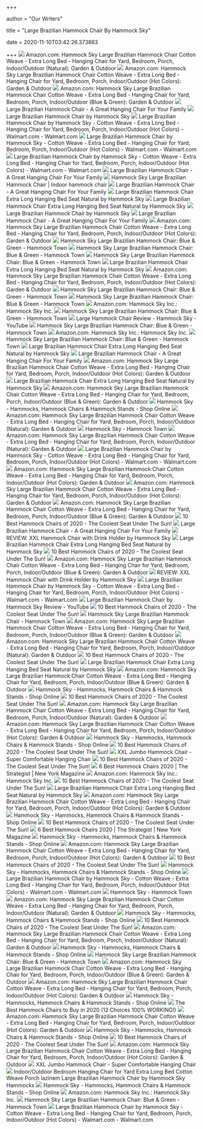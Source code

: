 +++
        
author = "Our Writers"
        
title = "Large Brazilian Hammock Chair By Hammock Sky"
        
date = 2020-11-10T03:42:26.373883
        
+++
[ ![](https://images-na.ssl-images-amazon.com/images/I/71LB7KA7YEL._AC_SX450_.jpg)](https://images-na.ssl-images-amazon.com/images/I/71LB7KA7YEL._AC_SX450_.jpg) Amazon.com: Hammock Sky Large Brazilian Hammock Chair Cotton Weave - Extra  Long Bed - Hanging Chair for Yard, Bedroom, Porch, Indoor/Outdoor  (Natural): Garden & Outdoor
[ ![](https://images-na.ssl-images-amazon.com/images/I/719jdovrBqL._AC_SX450_.jpg)](https://images-na.ssl-images-amazon.com/images/I/719jdovrBqL._AC_SX450_.jpg) Amazon.com: Hammock Sky Large Brazilian Hammock Chair Cotton Weave - Extra  Long Bed - Hanging Chair for Yard, Bedroom, Porch, Indoor/Outdoor (Hot  Colors): Garden & Outdoor
[ ![](https://images-na.ssl-images-amazon.com/images/I/71oEV7agUdL._AC_SX450_.jpg)](https://images-na.ssl-images-amazon.com/images/I/71oEV7agUdL._AC_SX450_.jpg) Amazon.com: Hammock Sky Large Brazilian Hammock Chair Cotton Weave - Extra  Long Bed - Hanging Chair for Yard, Bedroom, Porch, Indoor/Outdoor (Blue &  Green): Garden & Outdoor
[ ![](https://cdn.shopify.com/s/files/1/0971/7142/products/1_bf717177-46b1-4aa6-bf1b-303409ace2bf.jpg?v=1598509081)](https://cdn.shopify.com/s/files/1/0971/7142/products/1_bf717177-46b1-4aa6-bf1b-303409ace2bf.jpg?v=1598509081) Large Brazilian Hammock Chair - A Great Hanging Chair For Your Family
[ ![](https://beachfrontdecor.com/wp-content/uploads/2016/07/Large-Brazilian-Hammock-Chair-by-Hammock-Sky-Quality-Cotton-Weave-for-Superior-Comfort-Durability-Extra-Long-Bed-Hanging-Chair-for-Yard-Bedroom-Porch-Indoor-Outdoor-0.jpg)](https://beachfrontdecor.com/wp-content/uploads/2016/07/Large-Brazilian-Hammock-Chair-by-Hammock-Sky-Quality-Cotton-Weave-for-Superior-Comfort-Durability-Extra-Long-Bed-Hanging-Chair-for-Yard-Bedroom-Porch-Indoor-Outdoor-0.jpg) Large Brazilian Hammock Chair by Hammock Sky
[ ![](https://i5.walmartimages.com/asr/b215a3f8-706c-491a-8bba-a0417fb6b2e6_1.93b2fd7759f43f8f14d911b95343e06c.jpeg)](https://i5.walmartimages.com/asr/b215a3f8-706c-491a-8bba-a0417fb6b2e6_1.93b2fd7759f43f8f14d911b95343e06c.jpeg) Large Brazilian Hammock Chair by Hammock Sky - Cotton Weave - Extra Long  Bed - Hanging Chair for Yard, Bedroom, Porch, Indoor/Outdoor (Hot Colors) -  Walmart.com - Walmart.com
[ ![](https://i5.walmartimages.com/asr/67b271bc-763a-40ce-b5a9-22a046d2416c_1.91ed7c9bc7f6921a98ec3cd671b996db.jpeg)](https://i5.walmartimages.com/asr/67b271bc-763a-40ce-b5a9-22a046d2416c_1.91ed7c9bc7f6921a98ec3cd671b996db.jpeg) Large Brazilian Hammock Chair by Hammock Sky - Cotton Weave - Extra Long  Bed - Hanging Chair for Yard, Bedroom, Porch, Indoor/Outdoor (Hot Colors) -  Walmart.com - Walmart.com
[ ![](https://i5.walmartimages.com/asr/f8e143f9-83e0-4f5f-a337-6fabf53904d9_1.3eec174a6243ef965f779fd338f998f2.jpeg)](https://i5.walmartimages.com/asr/f8e143f9-83e0-4f5f-a337-6fabf53904d9_1.3eec174a6243ef965f779fd338f998f2.jpeg) Large Brazilian Hammock Chair by Hammock Sky - Cotton Weave - Extra Long  Bed - Hanging Chair for Yard, Bedroom, Porch, Indoor/Outdoor (Hot Colors) -  Walmart.com - Walmart.com
[ ![](https://cdn.shopify.com/s/files/1/0971/7142/products/3_9c247253-0412-4aa3-b867-1b5436995788.jpg?v=1598509093)](https://cdn.shopify.com/s/files/1/0971/7142/products/3_9c247253-0412-4aa3-b867-1b5436995788.jpg?v=1598509093) Large Brazilian Hammock Chair - A Great Hanging Chair For Your Family
[ ![](https://i.pinimg.com/474x/b8/a8/b4/b8a8b41cdd6cce750a384c9addbff678.jpg)](https://i.pinimg.com/474x/b8/a8/b4/b8a8b41cdd6cce750a384c9addbff678.jpg) Hammock Sky Large Brazilian Hammock Chair | Indoor hammock chair
[ ![](https://cdn.shopify.com/s/files/1/0971/7142/products/3_1d33cabe-d9b8-4943-ac32-b63fdb846eee.jpg?v=1598509091)](https://cdn.shopify.com/s/files/1/0971/7142/products/3_1d33cabe-d9b8-4943-ac32-b63fdb846eee.jpg?v=1598509091) Large Brazilian Hammock Chair - A Great Hanging Chair For Your Family
[ ![](https://c.shld.net/rpx/i/s/pi/mp/10249848/prod_23707408534?src=https%3A%2F%2Fi.ebayimg.com%2Fimages%2Fg%2FO-MAAOSw55peIB29%2Fs-l1600.jpg&d=682be352001150c8d1248f9067bf3ebe1c98fa6d&hei=333&wid=333&op_sharpen=1)](https://c.shld.net/rpx/i/s/pi/mp/10249848/prod_23707408534?src=https%3A%2F%2Fi.ebayimg.com%2Fimages%2Fg%2FO-MAAOSw55peIB29%2Fs-l1600.jpg&d=682be352001150c8d1248f9067bf3ebe1c98fa6d&hei=333&wid=333&op_sharpen=1) Large Brazilian Hammock Chair Extra Long Hanging Bed Seat Natural by Hammock  Sky
[ ![](https://c.shld.net/rpx/i/s/pi/mp/10249848/prod_23707408334?src=https%3A%2F%2Fi.ebayimg.com%2Fimages%2Fg%2F1IgAAOSwZi5eIB2-%2Fs-l1600.jpg&d=48389fb4a3531e76078e4231cd857e684af97ca5&hei=333&wid=333&op_sharpen=1)](https://c.shld.net/rpx/i/s/pi/mp/10249848/prod_23707408334?src=https%3A%2F%2Fi.ebayimg.com%2Fimages%2Fg%2F1IgAAOSwZi5eIB2-%2Fs-l1600.jpg&d=48389fb4a3531e76078e4231cd857e684af97ca5&hei=333&wid=333&op_sharpen=1) Large Brazilian Hammock Chair Extra Long Hanging Bed Seat Natural by Hammock  Sky
[ ![](https://beachfrontdecor.com/wp-content/uploads/2016/07/Large-Brazilian-Hammock-Chair-by-Hammock-Sky-Quality-Cotton-Weave-for-Superior-Comfort-Durability-Extra-Long-Bed-Hanging-Chair-for-Yard-Bedroom-Porch-Indoor-Outdoor-0-7.jpg)](https://beachfrontdecor.com/wp-content/uploads/2016/07/Large-Brazilian-Hammock-Chair-by-Hammock-Sky-Quality-Cotton-Weave-for-Superior-Comfort-Durability-Extra-Long-Bed-Hanging-Chair-for-Yard-Bedroom-Porch-Indoor-Outdoor-0-7.jpg) Large Brazilian Hammock Chair by Hammock Sky
[ ![](https://cdn.shopify.com/s/files/1/0971/7142/products/4_303fb9f8-f9cb-46ee-8440-ac51b13d1a04.jpg?v=1598509082)](https://cdn.shopify.com/s/files/1/0971/7142/products/4_303fb9f8-f9cb-46ee-8440-ac51b13d1a04.jpg?v=1598509082) Large Brazilian Hammock Chair - A Great Hanging Chair For Your Family
[ ![](https://m.media-amazon.com/images/S/aplus-media/sc/83f1ebc6-080b-4b54-bb5f-7d88ee5893a2.__CR0,0,1940,1200_PT0_SX970_V1___.jpg)](https://m.media-amazon.com/images/S/aplus-media/sc/83f1ebc6-080b-4b54-bb5f-7d88ee5893a2.__CR0,0,1940,1200_PT0_SX970_V1___.jpg) Amazon.com: Hammock Sky Large Brazilian Hammock Chair Cotton Weave - Extra  Long Bed - Hanging Chair for Yard, Bedroom, Porch, Indoor/Outdoor (Hot  Colors): Garden & Outdoor
[ ![](https://cdn.shopify.com/s/files/1/0657/1879/products/61vwV6pSRiL_400x.jpg?v=1561213806)](https://cdn.shopify.com/s/files/1/0657/1879/products/61vwV6pSRiL_400x.jpg?v=1561213806) Hammock Sky Large Brazilian Hammock Chair: Blue & Green - Hammock Town
[ ![](https://cdn.shopify.com/s/files/1/0657/1879/products/51KGJs0IUPL_600x.jpg?v=1561213806)](https://cdn.shopify.com/s/files/1/0657/1879/products/51KGJs0IUPL_600x.jpg?v=1561213806) Hammock Sky Large Brazilian Hammock Chair: Blue & Green - Hammock Town
[ ![](https://cdn.shopify.com/s/files/1/0657/1879/products/51puTsPahZL_800x.jpg?v=1561213806)](https://cdn.shopify.com/s/files/1/0657/1879/products/51puTsPahZL_800x.jpg?v=1561213806) Hammock Sky Large Brazilian Hammock Chair: Blue & Green - Hammock Town
[ ![](https://c.shld.net/rpx/i/s/pi/mp/10249848/prod_23707409434?src=https%3A%2F%2Fi.ebayimg.com%2Fimages%2Fg%2FqrsAAOSw--9eIB2-%2Fs-l1600.jpg&d=85a5952ebca1d1208fcffd4b63e1d0e5744f925c&hei=333&wid=333&op_sharpen=1)](https://c.shld.net/rpx/i/s/pi/mp/10249848/prod_23707409434?src=https%3A%2F%2Fi.ebayimg.com%2Fimages%2Fg%2FqrsAAOSw--9eIB2-%2Fs-l1600.jpg&d=85a5952ebca1d1208fcffd4b63e1d0e5744f925c&hei=333&wid=333&op_sharpen=1) Large Brazilian Hammock Chair Extra Long Hanging Bed Seat Natural by Hammock  Sky
[ ![](https://m.media-amazon.com/images/S/aplus-media/sc/a5894588-5f2b-443c-8dd2-53fa3a82b1c5.__UX300_V1___.jpg)](https://m.media-amazon.com/images/S/aplus-media/sc/a5894588-5f2b-443c-8dd2-53fa3a82b1c5.__UX300_V1___.jpg) Amazon.com: Hammock Sky Large Brazilian Hammock Chair Cotton Weave - Extra  Long Bed - Hanging Chair for Yard, Bedroom, Porch, Indoor/Outdoor (Hot  Colors): Garden & Outdoor
[ ![](https://cdn.shopify.com/s/files/1/0657/1879/products/51-cBdqkZRL_400x.jpg?v=1561213806)](https://cdn.shopify.com/s/files/1/0657/1879/products/51-cBdqkZRL_400x.jpg?v=1561213806) Hammock Sky Large Brazilian Hammock Chair: Blue & Green - Hammock Town
[ ![](https://cdn.shopify.com/s/files/1/0657/1879/products/51tZ11rogUL_400x.jpg?v=1561213806)](https://cdn.shopify.com/s/files/1/0657/1879/products/51tZ11rogUL_400x.jpg?v=1561213806) Hammock Sky Large Brazilian Hammock Chair: Blue & Green - Hammock Town
[ ![](https://m.media-amazon.com/images/I/71m8YrXqbFL.jpg)](https://m.media-amazon.com/images/I/71m8YrXqbFL.jpg) Amazon.com: Hammock Sky Inc.: Hammock Sky Inc.
[ ![](https://cdn.shopify.com/s/files/1/0657/1879/products/51qitLrRSjL_400x.jpg?v=1561213806)](https://cdn.shopify.com/s/files/1/0657/1879/products/51qitLrRSjL_400x.jpg?v=1561213806) Hammock Sky Large Brazilian Hammock Chair: Blue & Green - Hammock Town
[ ![](https://i.ytimg.com/vi/riS_qJR-bJQ/maxresdefault.jpg)](https://i.ytimg.com/vi/riS_qJR-bJQ/maxresdefault.jpg) Large Hammock Chair Review - Hammock Sky - YouTube
[ ![](https://cdn.shopify.com/s/files/1/0657/1879/products/51iV-xxkhRL_400x.jpg?v=1561213806)](https://cdn.shopify.com/s/files/1/0657/1879/products/51iV-xxkhRL_400x.jpg?v=1561213806) Hammock Sky Large Brazilian Hammock Chair: Blue & Green - Hammock Town
[ ![](https://m.media-amazon.com/images/I/61zbBnMjAeL.jpg)](https://m.media-amazon.com/images/I/61zbBnMjAeL.jpg) Amazon.com: Hammock Sky Inc.: Hammock Sky Inc.
[ ![](https://cdn.shopify.com/s/files/1/0657/1879/products/31F4LmDQdkL_400x.jpg?v=1561213806)](https://cdn.shopify.com/s/files/1/0657/1879/products/31F4LmDQdkL_400x.jpg?v=1561213806) Hammock Sky Large Brazilian Hammock Chair: Blue & Green - Hammock Town
[ ![](https://c.shld.net/rpx/i/s/pi/mp/10249848/prod_23707408434?src=https%3A%2F%2Fi.ebayimg.com%2Fimages%2Fg%2FB-sAAOSwHEleIB2-%2Fs-l1600.jpg&d=24fee1ed7f275c7facbd9408e55f55b9bb6aa8d4&hei=333&wid=333&op_sharpen=1)](https://c.shld.net/rpx/i/s/pi/mp/10249848/prod_23707408434?src=https%3A%2F%2Fi.ebayimg.com%2Fimages%2Fg%2FB-sAAOSwHEleIB2-%2Fs-l1600.jpg&d=24fee1ed7f275c7facbd9408e55f55b9bb6aa8d4&hei=333&wid=333&op_sharpen=1) Large Brazilian Hammock Chair Extra Long Hanging Bed Seat Natural by Hammock  Sky
[ ![](https://cdn.shopify.com/s/files/1/0971/7142/products/2_83c312f0-0158-48d2-9db2-af0a3f1b559d.jpg?v=1598509083)](https://cdn.shopify.com/s/files/1/0971/7142/products/2_83c312f0-0158-48d2-9db2-af0a3f1b559d.jpg?v=1598509083) Large Brazilian Hammock Chair - A Great Hanging Chair For Your Family
[ ![](https://m.media-amazon.com/images/S/aplus-media/sc/e5a5eee5-afcb-4048-8045-2b039516ae69.__UX300_V1___.jpg)](https://m.media-amazon.com/images/S/aplus-media/sc/e5a5eee5-afcb-4048-8045-2b039516ae69.__UX300_V1___.jpg) Amazon.com: Hammock Sky Large Brazilian Hammock Chair Cotton Weave - Extra  Long Bed - Hanging Chair for Yard, Bedroom, Porch, Indoor/Outdoor (Hot  Colors): Garden & Outdoor
[ ![](https://c.shld.net/rpx/i/s/pi/mp/10249848/prod_23707408834?src=https%3A%2F%2Fi.ebayimg.com%2Fimages%2Fg%2FjogAAOSwv3teIB2-%2Fs-l1600.jpg&d=3e62883ee17faff1ec466663512bf8efc3708b75&hei=333&wid=333&op_sharpen=1)](https://c.shld.net/rpx/i/s/pi/mp/10249848/prod_23707408834?src=https%3A%2F%2Fi.ebayimg.com%2Fimages%2Fg%2FjogAAOSwv3teIB2-%2Fs-l1600.jpg&d=3e62883ee17faff1ec466663512bf8efc3708b75&hei=333&wid=333&op_sharpen=1) Large Brazilian Hammock Chair Extra Long Hanging Bed Seat Natural by Hammock  Sky
[ ![](https://m.media-amazon.com/images/S/aplus-media/sc/68063229-1e28-49c5-8cd8-c47de6a4cebd.__CR0,0,1940,1200_PT0_SX970_V1___.jpg)](https://m.media-amazon.com/images/S/aplus-media/sc/68063229-1e28-49c5-8cd8-c47de6a4cebd.__CR0,0,1940,1200_PT0_SX970_V1___.jpg) Amazon.com: Hammock Sky Large Brazilian Hammock Chair Cotton Weave - Extra  Long Bed - Hanging Chair for Yard, Bedroom, Porch, Indoor/Outdoor (Blue &  Green): Garden & Outdoor
[ ![](https://cdn.shopify.com/s/files/1/0971/7142/t/3/assets/feature2.jpg?v=11561501822311394769)](https://cdn.shopify.com/s/files/1/0971/7142/t/3/assets/feature2.jpg?v=11561501822311394769) Hammock Sky - Hammocks, Hammock Chairs & Hammock Stands - Shop Online
[ ![](https://m.media-amazon.com/images/S/aplus-media/sc/c83a9b29-7921-4318-b46f-45f2ced9784c.__CR0,0,1940,1200_PT0_SX970_V1___.jpg)](https://m.media-amazon.com/images/S/aplus-media/sc/c83a9b29-7921-4318-b46f-45f2ced9784c.__CR0,0,1940,1200_PT0_SX970_V1___.jpg) Amazon.com: Hammock Sky Large Brazilian Hammock Chair Cotton Weave - Extra  Long Bed - Hanging Chair for Yard, Bedroom, Porch, Indoor/Outdoor  (Natural): Garden & Outdoor
[ ![](https://cdn.shopify.com/s/files/1/0657/1879/products/41OwqL4F3eL_600x.jpg?v=1564387813)](https://cdn.shopify.com/s/files/1/0657/1879/products/41OwqL4F3eL_600x.jpg?v=1564387813) Hammock Sky - Hammock Town
[ ![](https://m.media-amazon.com/images/S/aplus-media/sc/e26b07a3-c61a-40d8-95c9-8e8cde9a09d2.__UX300_V1___.jpg)](https://m.media-amazon.com/images/S/aplus-media/sc/e26b07a3-c61a-40d8-95c9-8e8cde9a09d2.__UX300_V1___.jpg) Amazon.com: Hammock Sky Large Brazilian Hammock Chair Cotton Weave - Extra  Long Bed - Hanging Chair for Yard, Bedroom, Porch, Indoor/Outdoor  (Natural): Garden & Outdoor
[ ![](https://i5.walmartimages.com/asr/291c2b42-065d-451f-83ef-a1e1f890aa19_1.6f11ed5530468e92d3b900f47dc7b741.jpeg)](https://i5.walmartimages.com/asr/291c2b42-065d-451f-83ef-a1e1f890aa19_1.6f11ed5530468e92d3b900f47dc7b741.jpeg) Large Brazilian Hammock Chair by Hammock Sky - Cotton Weave - Extra Long  Bed - Hanging Chair for Yard, Bedroom, Porch, Indoor/Outdoor (Hot Colors) -  Walmart.com - Walmart.com
[ ![](https://m.media-amazon.com/images/S/aplus-media/sc/b603ad1d-063b-4652-b54f-aa5c48401ccc.__CR503,0,2000,600_PT0_SX600_V1___.png)](https://m.media-amazon.com/images/S/aplus-media/sc/b603ad1d-063b-4652-b54f-aa5c48401ccc.__CR503,0,2000,600_PT0_SX600_V1___.png) Amazon.com: Hammock Sky Large Brazilian Hammock Chair Cotton Weave - Extra  Long Bed - Hanging Chair for Yard, Bedroom, Porch, Indoor/Outdoor (Hot  Colors): Garden & Outdoor
[ ![](https://m.media-amazon.com/images/I/71Tra84lXoL._AC_SS350_.jpg)](https://m.media-amazon.com/images/I/71Tra84lXoL._AC_SS350_.jpg) Amazon.com: Hammock Sky Large Brazilian Hammock Chair Cotton Weave - Extra  Long Bed - Hanging Chair for Yard, Bedroom, Porch, Indoor/Outdoor (Hot  Colors): Garden & Outdoor
[ ![](https://m.media-amazon.com/images/S/aplus-media/sc/5b3deac9-84a2-401e-8a56-2f8041500a76.__UX300_V1___.jpg)](https://m.media-amazon.com/images/S/aplus-media/sc/5b3deac9-84a2-401e-8a56-2f8041500a76.__UX300_V1___.jpg) Amazon.com: Hammock Sky Large Brazilian Hammock Chair Cotton Weave - Extra  Long Bed - Hanging Chair for Yard, Bedroom, Porch, Indoor/Outdoor (Blue &  Green): Garden & Outdoor
[ ![](https://aguidepro.com/wp-content/uploads/2019/07/CCTRO-Hanging-Rope-Hammock-Chair-Swing-Seat.jpg)](https://aguidepro.com/wp-content/uploads/2019/07/CCTRO-Hanging-Rope-Hammock-Chair-Swing-Seat.jpg) 10 Best Hammock Chairs of 2020 - The Coolest Seat Under The Sun!
[ ![](https://cdn.shopify.com/s/files/1/0971/7142/products/5_408297f9-6926-4234-88b1-c6dd8bd770a3.jpg?v=1598509089)](https://cdn.shopify.com/s/files/1/0971/7142/products/5_408297f9-6926-4234-88b1-c6dd8bd770a3.jpg?v=1598509089) Large Brazilian Hammock Chair - A Great Hanging Chair For Your Family
[ ![](https://www.hanging-chairs.net/wp-content/uploads/2017/10/Two-Person-Hammock-Chair-Blue-Hammock-Sky.jpg)](https://www.hanging-chairs.net/wp-content/uploads/2017/10/Two-Person-Hammock-Chair-Blue-Hammock-Sky.jpg) REVIEW: XXL Hammock Chair with Drink Holder by Hammock Sky
[ ![](https://c.shld.net/rpx/i/s/pi/mp/10249848/prod_23707408634?src=https%3A%2F%2Fi.ebayimg.com%2Fimages%2Fg%2FUqAAAOSwjzleIB2-%2Fs-l1600.jpg&d=18f93c45c4ef0d2c320b8b7d43364d1cc8736e30&hei=333&wid=333&op_sharpen=1)](https://c.shld.net/rpx/i/s/pi/mp/10249848/prod_23707408634?src=https%3A%2F%2Fi.ebayimg.com%2Fimages%2Fg%2FUqAAAOSwjzleIB2-%2Fs-l1600.jpg&d=18f93c45c4ef0d2c320b8b7d43364d1cc8736e30&hei=333&wid=333&op_sharpen=1) Large Brazilian Hammock Chair Extra Long Hanging Bed Seat Natural by Hammock  Sky
[ ![](https://aguidepro.com/wp-content/uploads/2019/07/Caribbean-Hammocks-Large-Chair..jpg)](https://aguidepro.com/wp-content/uploads/2019/07/Caribbean-Hammocks-Large-Chair..jpg) 10 Best Hammock Chairs of 2020 - The Coolest Seat Under The Sun!
[ ![](https://m.media-amazon.com/images/S/aplus-media/sc/8a7a0d56-c5dd-48d0-8458-278b1cb249a0.__UX300_V1___.jpg)](https://m.media-amazon.com/images/S/aplus-media/sc/8a7a0d56-c5dd-48d0-8458-278b1cb249a0.__UX300_V1___.jpg) Amazon.com: Hammock Sky Large Brazilian Hammock Chair Cotton Weave - Extra  Long Bed - Hanging Chair for Yard, Bedroom, Porch, Indoor/Outdoor (Blue &  Green): Garden & Outdoor
[ ![](https://www.hanging-chairs.net/wp-content/uploads/2017/10/XXL-Hammock-Chair-Two-Person-Blue-1024x921.jpg)](https://www.hanging-chairs.net/wp-content/uploads/2017/10/XXL-Hammock-Chair-Two-Person-Blue-1024x921.jpg) REVIEW: XXL Hammock Chair with Drink Holder by Hammock Sky
[ ![](https://i5.walmartimages.com/asr/8732f3d2-a27e-49fd-ba15-b4eec24da8db_1.0b4051ed478f84afc75f6a7c4c851d4f.jpeg)](https://i5.walmartimages.com/asr/8732f3d2-a27e-49fd-ba15-b4eec24da8db_1.0b4051ed478f84afc75f6a7c4c851d4f.jpeg) Large Brazilian Hammock Chair by Hammock Sky - Cotton Weave - Extra Long  Bed - Hanging Chair for Yard, Bedroom, Porch, Indoor/Outdoor (Hot Colors) -  Walmart.com - Walmart.com
[ ![](https://i.ytimg.com/vi/-8KGJ0e7afs/maxresdefault.jpg)](https://i.ytimg.com/vi/-8KGJ0e7afs/maxresdefault.jpg) Large Brazilian Hammock Chair by Hammock Sky Review - YouTube
[ ![](https://aguidepro.com/wp-content/uploads/2019/07/Best-Choice-Products-Deluxe-Padded-Cotton-Hammock-Hanging-Chair.jpg)](https://aguidepro.com/wp-content/uploads/2019/07/Best-Choice-Products-Deluxe-Padded-Cotton-Hammock-Hanging-Chair.jpg) 10 Best Hammock Chairs of 2020 - The Coolest Seat Under The Sun!
[ ![](https://cdn.shopify.com/s/files/1/0657/1879/products/51TF-usSXbL_400x.jpg?v=1556854625)](https://cdn.shopify.com/s/files/1/0657/1879/products/51TF-usSXbL_400x.jpg?v=1556854625) Hammock Sky Large Brazilian Hammock Chair - Hammock Town
[ ![](https://m.media-amazon.com/images/I/81MRVOURrQL._AC_UL400_.jpg)](https://m.media-amazon.com/images/I/81MRVOURrQL._AC_UL400_.jpg) Amazon.com: Hammock Sky Large Brazilian Hammock Chair Cotton Weave - Extra  Long Bed - Hanging Chair for Yard, Bedroom, Porch, Indoor/Outdoor (Blue &  Green): Garden & Outdoor
[ ![](https://m.media-amazon.com/images/S/aplus-media/sc/ef54ca24-6de1-4fe0-b1b7-dedc37fc85c9.__UX300_V1___.jpg)](https://m.media-amazon.com/images/S/aplus-media/sc/ef54ca24-6de1-4fe0-b1b7-dedc37fc85c9.__UX300_V1___.jpg) Amazon.com: Hammock Sky Large Brazilian Hammock Chair Cotton Weave - Extra  Long Bed - Hanging Chair for Yard, Bedroom, Porch, Indoor/Outdoor  (Natural): Garden & Outdoor
[ ![](https://aguidepro.com/wp-content/uploads/2019/07/Blissun-Hanging-Hammock-Chair.jpg)](https://aguidepro.com/wp-content/uploads/2019/07/Blissun-Hanging-Hammock-Chair.jpg) 10 Best Hammock Chairs of 2020 - The Coolest Seat Under The Sun!
[ ![](https://c.shld.net/rpx/i/s/pi/mp/10249848/prod_23707408734?src=https%3A%2F%2Fi.ebayimg.com%2Fimages%2Fg%2FjVYAAOSwi%7EdeIB2%7E%2Fs-l1600.jpg&d=3d6871ba2383bca1d113dc4e5f7c422ac635829c&hei=333&wid=333&op_sharpen=1)](https://c.shld.net/rpx/i/s/pi/mp/10249848/prod_23707408734?src=https%3A%2F%2Fi.ebayimg.com%2Fimages%2Fg%2FjVYAAOSwi%7EdeIB2%7E%2Fs-l1600.jpg&d=3d6871ba2383bca1d113dc4e5f7c422ac635829c&hei=333&wid=333&op_sharpen=1) Large Brazilian Hammock Chair Extra Long Hanging Bed Seat Natural by Hammock  Sky
[ ![](https://m.media-amazon.com/images/S/aplus-media/sc/42391736-cecd-4547-8ca4-51d30908ff47.__UX300_V1___.jpg)](https://m.media-amazon.com/images/S/aplus-media/sc/42391736-cecd-4547-8ca4-51d30908ff47.__UX300_V1___.jpg) Amazon.com: Hammock Sky Large Brazilian Hammock Chair Cotton Weave - Extra  Long Bed - Hanging Chair for Yard, Bedroom, Porch, Indoor/Outdoor (Blue &  Green): Garden & Outdoor
[ ![](https://cdn.shopify.com/s/files/1/0971/7142/products/braz-hammock.jpg?v=1598509067)](https://cdn.shopify.com/s/files/1/0971/7142/products/braz-hammock.jpg?v=1598509067) Hammock Sky - Hammocks, Hammock Chairs & Hammock Stands - Shop Online
[ ![](https://m.media-amazon.com/images/I/513gXx4NLFL.jpg)](https://m.media-amazon.com/images/I/513gXx4NLFL.jpg) 10 Best Hammock Chairs of 2020 - The Coolest Seat Under The Sun!
[ ![](https://m.media-amazon.com/images/S/aplus-media/sc/079dc9e0-6f78-471d-9c58-2df6d47a6e9b.__UX300_V1___.jpg)](https://m.media-amazon.com/images/S/aplus-media/sc/079dc9e0-6f78-471d-9c58-2df6d47a6e9b.__UX300_V1___.jpg) Amazon.com: Hammock Sky Large Brazilian Hammock Chair Cotton Weave - Extra  Long Bed - Hanging Chair for Yard, Bedroom, Porch, Indoor/Outdoor  (Natural): Garden & Outdoor
[ ![](https://m.media-amazon.com/images/I/71VkWvT6skL._AC_SS350_.jpg)](https://m.media-amazon.com/images/I/71VkWvT6skL._AC_SS350_.jpg) Amazon.com: Hammock Sky Large Brazilian Hammock Chair Cotton Weave - Extra  Long Bed - Hanging Chair for Yard, Bedroom, Porch, Indoor/Outdoor (Hot  Colors): Garden & Outdoor
[ ![](https://cdn.shopify.com/s/files/1/0971/7142/files/hammoclk.png?height=628&pad_color=ffffff&v=1596443802&width=1200)](https://cdn.shopify.com/s/files/1/0971/7142/files/hammoclk.png?height=628&pad_color=ffffff&v=1596443802&width=1200) Hammock Sky - Hammocks, Hammock Chairs & Hammock Stands - Shop Online
[ ![](https://m.media-amazon.com/images/I/41PyLLnqzML.jpg)](https://m.media-amazon.com/images/I/41PyLLnqzML.jpg) 10 Best Hammock Chairs of 2020 - The Coolest Seat Under The Sun!
[ ![](https://cdn.shopify.com/s/files/1/0971/7142/products/BEIGE2.jpg?v=1598509122)](https://cdn.shopify.com/s/files/1/0971/7142/products/BEIGE2.jpg?v=1598509122) XXL Jumbo Hammock Chair - Super Comfortable Hanging Chair
[ ![](https://aguidepro.com/wp-content/uploads/2019/07/Krazy-Outdoors-Mayan-Hammock-Chair-216x300.jpg)](https://aguidepro.com/wp-content/uploads/2019/07/Krazy-Outdoors-Mayan-Hammock-Chair-216x300.jpg) 10 Best Hammock Chairs of 2020 - The Coolest Seat Under The Sun!
[ ![](https://pyxis.nymag.com/v1/imgs/d35/199/bddfa1a05a3b09600a2fbc0fad50c177d6-14-hammock-chair.rsquare.w1200.jpg)](https://pyxis.nymag.com/v1/imgs/d35/199/bddfa1a05a3b09600a2fbc0fad50c177d6-14-hammock-chair.rsquare.w1200.jpg) 6 Best Hammock Chairs 2020 | The Strategist | New York Magazine
[ ![](https://m.media-amazon.com/images/I/91o0pw6gvAL.jpg)](https://m.media-amazon.com/images/I/91o0pw6gvAL.jpg) Amazon.com: Hammock Sky Inc.: Hammock Sky Inc.
[ ![](https://m.media-amazon.com/images/I/41vqcxEUIzL.jpg)](https://m.media-amazon.com/images/I/41vqcxEUIzL.jpg) 10 Best Hammock Chairs of 2020 - The Coolest Seat Under The Sun!
[ ![](https://c.shld.net/rpx/i/s/pi/mp/10249848/prod_23707408334?src=https%3A%2F%2Fi.ebayimg.com%2Fimages%2Fg%2F1IgAAOSwZi5eIB2-%2Fs-l1600.jpg&d=48389fb4a3531e76078e4231cd857e684af97ca5&?hei=64&wid=64&qlt=50)](https://c.shld.net/rpx/i/s/pi/mp/10249848/prod_23707408334?src=https%3A%2F%2Fi.ebayimg.com%2Fimages%2Fg%2F1IgAAOSwZi5eIB2-%2Fs-l1600.jpg&d=48389fb4a3531e76078e4231cd857e684af97ca5&?hei=64&wid=64&qlt=50) Large Brazilian Hammock Chair Extra Long Hanging Bed Seat Natural by Hammock  Sky
[ ![](https://m.media-amazon.com/images/I/81bG+98xt4L._AC_UL400_.jpg)](https://m.media-amazon.com/images/I/81bG+98xt4L._AC_UL400_.jpg) Amazon.com: Hammock Sky Large Brazilian Hammock Chair Cotton Weave - Extra  Long Bed - Hanging Chair for Yard, Bedroom, Porch, Indoor/Outdoor (Hot  Colors): Garden & Outdoor
[ ![](https://cdn.shopify.com/s/files/1/0971/7142/products/4.jpg?v=1598509067)](https://cdn.shopify.com/s/files/1/0971/7142/products/4.jpg?v=1598509067) Hammock Sky - Hammocks, Hammock Chairs & Hammock Stands - Shop Online
[ ![](https://aguidepro.com/wp-content/uploads/2019/07/Sorbus-Hanging-Rope-Hammock-Chair-Swing-Seat-1024x1024.jpg)](https://aguidepro.com/wp-content/uploads/2019/07/Sorbus-Hanging-Rope-Hammock-Chair-Swing-Seat-1024x1024.jpg) 10 Best Hammock Chairs of 2020 - The Coolest Seat Under The Sun!
[ ![](https://pyxis.nymag.com/v1/imgs/bfa/fcb/bc3347aed53547b5e2663a139c31d78c96-chihee-hammock.rsquare.w600.jpg)](https://pyxis.nymag.com/v1/imgs/bfa/fcb/bc3347aed53547b5e2663a139c31d78c96-chihee-hammock.rsquare.w600.jpg) 6 Best Hammock Chairs 2020 | The Strategist | New York Magazine
[ ![](https://cdn.shopify.com/s/files/1/0971/7142/products/2_f27c4868-7c5c-4b13-8a7a-ee2f4c5f245f.jpg?v=1598509068)](https://cdn.shopify.com/s/files/1/0971/7142/products/2_f27c4868-7c5c-4b13-8a7a-ee2f4c5f245f.jpg?v=1598509068) Hammock Sky - Hammocks, Hammock Chairs & Hammock Stands - Shop Online
[ ![](https://images-na.ssl-images-amazon.com/images/I/91Xxx9waFRL._AC_UL320_SR252,320_.jpg)](https://images-na.ssl-images-amazon.com/images/I/91Xxx9waFRL._AC_UL320_SR252,320_.jpg) Amazon.com: Hammock Sky Large Brazilian Hammock Chair Cotton Weave - Extra  Long Bed - Hanging Chair for Yard, Bedroom, Porch, Indoor/Outdoor (Hot  Colors): Garden & Outdoor
[ ![](https://aguidepro.com/wp-content/uploads/2019/07/Caribbean-Hammocks-Large-Chair-1024x1024.jpg)](https://aguidepro.com/wp-content/uploads/2019/07/Caribbean-Hammocks-Large-Chair-1024x1024.jpg) 10 Best Hammock Chairs of 2020 - The Coolest Seat Under The Sun!
[ ![](https://cdn.shopify.com/s/files/1/0971/7142/products/5_495036d2-af65-46aa-9a95-6225fa29212b.jpg?v=1598509074)](https://cdn.shopify.com/s/files/1/0971/7142/products/5_495036d2-af65-46aa-9a95-6225fa29212b.jpg?v=1598509074) Hammock Sky - Hammocks, Hammock Chairs & Hammock Stands - Shop Online
[ ![](https://i5.walmartimages.com/asr/4ab3e2b8-8b7f-49d7-8ed9-7bbdfe016a45_1.86dee68cb30f38451ae2a1894bcf68d9.jpeg?odnWidth=282&odnHeight=282&odnBg=ffffff)](https://i5.walmartimages.com/asr/4ab3e2b8-8b7f-49d7-8ed9-7bbdfe016a45_1.86dee68cb30f38451ae2a1894bcf68d9.jpeg?odnWidth=282&odnHeight=282&odnBg=ffffff) Large Brazilian Hammock Chair by Hammock Sky - Cotton Weave - Extra Long  Bed - Hanging Chair for Yard, Bedroom, Porch, Indoor/Outdoor (Hot Colors) -  Walmart.com - Walmart.com
[ ![](https://cdn.shopify.com/s/files/1/0657/1879/products/hammock-sky-hammock-swing-chair-peach_900x.jpg?v=1570347445)](https://cdn.shopify.com/s/files/1/0657/1879/products/hammock-sky-hammock-swing-chair-peach_900x.jpg?v=1570347445) Hammock Sky - Hammock Town
[ ![](https://m.media-amazon.com/images/I/71u-cPOoYuL._AC_SS350_.jpg)](https://m.media-amazon.com/images/I/71u-cPOoYuL._AC_SS350_.jpg) Amazon.com: Hammock Sky Large Brazilian Hammock Chair Cotton Weave - Extra  Long Bed - Hanging Chair for Yard, Bedroom, Porch, Indoor/Outdoor  (Natural): Garden & Outdoor
[ ![](https://cdn.shopify.com/s/files/1/0971/7142/products/white-hammock-long.jpg?v=1598509079)](https://cdn.shopify.com/s/files/1/0971/7142/products/white-hammock-long.jpg?v=1598509079) Hammock Sky - Hammocks, Hammock Chairs & Hammock Stands - Shop Online
[ ![](https://aguidepro.com/wp-content/uploads/2019/07/Caribbean-Hammocks-Chair-731x1024.jpg)](https://aguidepro.com/wp-content/uploads/2019/07/Caribbean-Hammocks-Chair-731x1024.jpg) 10 Best Hammock Chairs of 2020 - The Coolest Seat Under The Sun!
[ ![](https://m.media-amazon.com/images/S/aplus-media/sc/2492bdc9-4152-4774-9f1f-3d8cacb14f64.__UX300_V1___.jpg)](https://m.media-amazon.com/images/S/aplus-media/sc/2492bdc9-4152-4774-9f1f-3d8cacb14f64.__UX300_V1___.jpg) Amazon.com: Hammock Sky Large Brazilian Hammock Chair Cotton Weave - Extra  Long Bed - Hanging Chair for Yard, Bedroom, Porch, Indoor/Outdoor  (Natural): Garden & Outdoor
[ ![](https://cdn.shopify.com/s/files/1/0971/7142/products/1.jpg?v=1598509071)](https://cdn.shopify.com/s/files/1/0971/7142/products/1.jpg?v=1598509071) Hammock Sky - Hammocks, Hammock Chairs & Hammock Stands - Shop Online
[ ![](https://cdn.shopify.com/s/files/1/0657/1879/products/51tBZ6nlakL_900x.jpg?v=1571035626)](https://cdn.shopify.com/s/files/1/0657/1879/products/51tBZ6nlakL_900x.jpg?v=1571035626) Hammock Sky Large Brazilian Hammock Chair: Blue & Green - Hammock Town
[ ![](https://images-na.ssl-images-amazon.com/images/I/61SATXtjFpL._AC_UL160_SR160,160_.jpg)](https://images-na.ssl-images-amazon.com/images/I/61SATXtjFpL._AC_UL160_SR160,160_.jpg) Amazon.com: Hammock Sky Large Brazilian Hammock Chair Cotton Weave - Extra  Long Bed - Hanging Chair for Yard, Bedroom, Porch, Indoor/Outdoor (Blue &  Green): Garden & Outdoor
[ ![](https://m.media-amazon.com/images/S/aplus-media/sc/4d66839c-b441-4321-bcc5-565dbf71059a.__CR0,0,1500,1500_PT0_SX300_V1___.jpg)](https://m.media-amazon.com/images/S/aplus-media/sc/4d66839c-b441-4321-bcc5-565dbf71059a.__CR0,0,1500,1500_PT0_SX300_V1___.jpg) Amazon.com: Hammock Sky Large Brazilian Hammock Chair Cotton Weave - Extra  Long Bed - Hanging Chair for Yard, Bedroom, Porch, Indoor/Outdoor (Hot  Colors): Garden & Outdoor
[ ![](https://cdn.shopify.com/s/files/1/0971/7142/products/1_880f7382-5ed5-4f8f-a1bf-2be7bcd3b301.jpg?v=1598509072)](https://cdn.shopify.com/s/files/1/0971/7142/products/1_880f7382-5ed5-4f8f-a1bf-2be7bcd3b301.jpg?v=1598509072) Hammock Sky - Hammocks, Hammock Chairs & Hammock Stands - Shop Online
[ ![](https://cdn.stopreset.org/wp-content/uploads/2019/05/best_hammock_chair.jpg)](https://cdn.stopreset.org/wp-content/uploads/2019/05/best_hammock_chair.jpg) The Best Hammock Chairs to Buy in 2020 (12 Choices 100% WORKING!)
[ ![](https://m.media-amazon.com/images/I/516aIjQtMTL._AC_UL400_.jpg)](https://m.media-amazon.com/images/I/516aIjQtMTL._AC_UL400_.jpg) Amazon.com: Hammock Sky Large Brazilian Hammock Chair Cotton Weave - Extra  Long Bed - Hanging Chair for Yard, Bedroom, Porch, Indoor/Outdoor (Hot  Colors): Garden & Outdoor
[ ![](https://cdn.shopify.com/s/files/1/0971/7142/products/hammock-drink-holder.jpg?v=1598509114)](https://cdn.shopify.com/s/files/1/0971/7142/products/hammock-drink-holder.jpg?v=1598509114) Hammock Sky - Hammocks, Hammock Chairs & Hammock Stands - Shop Online
[ ![](https://m.media-amazon.com/images/I/41CTLfkbpRL.jpg)](https://m.media-amazon.com/images/I/41CTLfkbpRL.jpg) 10 Best Hammock Chairs of 2020 - The Coolest Seat Under The Sun!
[ ![](https://m.media-amazon.com/images/I/61yGiDqrUBL._AC_UL400_.jpg)](https://m.media-amazon.com/images/I/61yGiDqrUBL._AC_UL400_.jpg) Amazon.com: Hammock Sky Large Brazilian Hammock Chair Cotton Weave - Extra  Long Bed - Hanging Chair for Yard, Bedroom, Porch, Indoor/Outdoor (Hot  Colors): Garden & Outdoor
[ ![](https://cdn.shopify.com/s/files/1/0971/7142/products/BLUE2.jpg?v=1598509124)](https://cdn.shopify.com/s/files/1/0971/7142/products/BLUE2.jpg?v=1598509124) XXL Jumbo Hammock Chair - Super Comfortable Hanging Chair
[ ![](https://images-na.ssl-images-amazon.com/images/I/71x9AzHW4ML._SL1050_.jpg)](https://images-na.ssl-images-amazon.com/images/I/71x9AzHW4ML._SL1050_.jpg) Indoor/Outdoor Bedroom Hanging Chair for Yard Extra Long Bed Cotton Weave  Porch lazinem Large Brazilian Hammock Chair by Hammock Sky Hammocks
[ ![](https://cdn.shopify.com/s/files/1/0971/7142/products/1_05f13aa1-759a-4321-9963-7a9d0189bcb1.jpg?v=1598509069)](https://cdn.shopify.com/s/files/1/0971/7142/products/1_05f13aa1-759a-4321-9963-7a9d0189bcb1.jpg?v=1598509069) Hammock Sky - Hammocks, Hammock Chairs & Hammock Stands - Shop Online
[ ![](https://m.media-amazon.com/images/I/71E+uUjwckL.jpg)](https://m.media-amazon.com/images/I/71E+uUjwckL.jpg) Amazon.com: Hammock Sky Inc.: Hammock Sky Inc.
[ ![](https://cdn.shopify.com/s/files/1/0657/1879/products/51Mrdf5dGrL_900x.jpg?v=1571034814)](https://cdn.shopify.com/s/files/1/0657/1879/products/51Mrdf5dGrL_900x.jpg?v=1571034814) Hammock Sky Large Brazilian Hammock Chair: Blue & Green - Hammock Town
[ ![](https://i5.walmartimages.com/asr/22720c12-83c1-4120-bb59-270f0b09a4b5_1.b7ee191e030bf8e3a171bbf195addc51.jpeg?odnWidth=282&odnHeight=282&odnBg=ffffff)](https://i5.walmartimages.com/asr/22720c12-83c1-4120-bb59-270f0b09a4b5_1.b7ee191e030bf8e3a171bbf195addc51.jpeg?odnWidth=282&odnHeight=282&odnBg=ffffff) Large Brazilian Hammock Chair by Hammock Sky - Cotton Weave - Extra Long  Bed - Hanging Chair for Yard, Bedroom, Porch, Indoor/Outdoor (Hot Colors) -  Walmart.com - Walmart.com

